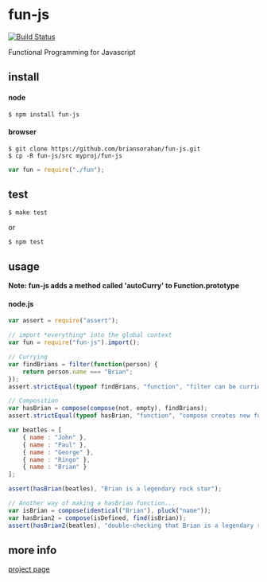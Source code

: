 # fun-js

[![Build Status](https://travis-ci.org/briansorahan/fun-js.png)](https://travis-ci.org/briansorahan/fun-js)

Functional Programming for Javascript

## install

#### node

```
$ npm install fun-js
```

#### browser

```
$ git clone https://github.com/briansorahan/fun-js.git
$ cp -R fun-js/src myproj/fun-js
```

```javascript
var fun = require("./fun");
```

## test

```
$ make test
```

or

```
$ npm test
```

## usage

**Note: fun-js adds a method called 'autoCurry' to Function.prototype**

#### node.js

```javascript
var assert = require("assert");

// import *everything* into the global context
var fun = require("fun-js").import();

// Currying
var findBrians = filter(function(person) {
    return person.name === "Brian";
});
assert.strictEqual(typeof findBrians, "function", "filter can be curried");

// Composition
var hasBrian = compose(compose(not, empty), findBrians);
assert.strictEqual(typeof hasBrian, "function", "compose creates new functions from old ones");

var beatles = [
    { name : "John" },
    { name : "Paul" },
    { name : "George" },
    { name : "Ringo" },
    { name : "Brian" }
];

assert(hasBrian(beatles), "Brian is a legendary rock star");

// Another way of making a hasBrian function...
var isBrian = compose(identical("Brian"), pluck("name"));
var hasBrian2 = compose(isDefined, find(isBrian));
assert(hasBrian2(beatles), "double-checking that Brian is a legendary rock star");
```



## more info
[project page][1]

[1]: http://briansorahan.github.io/fun-js
[2]: http://browserify.org
